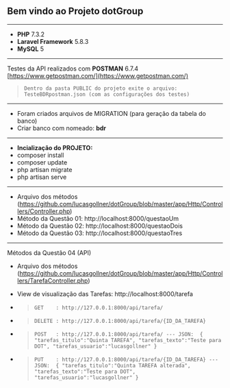 ## Bem vindo ao Projeto dotGroup

***
* **PHP** 7.3.2
* **Laravel Framework** 5.8.3
* **MySQL** 5
***

Testes da API
realizados com **POSTMAN** 6.7.4 [https://www.getpostman.com/](https://www.getpostman.com/)
> `Dentro da pasta PUBLIC do projeto exite o arquivo: TesteBDRpostman.json (com as configurações dos testes)`

***

* Foram criados arquivos de MIGRATION (para geração da tabela do banco)
* Criar banco com nomeado: **bdr**

***

* **Incialização do PROJETO:**
* composer install
* composer update
* php artisan migrate
* php artisan serve

***
* Arquivo dos métodos (https://github.com/lucasgollner/dotGroup/blob/master/app/Http/Controllers/Controller.php)
* Método da Questão 01: http://localhost:8000/questaoUm
* Método da Questão 02: http://localhost:8000/questaoDois
* Método da Questão 03: http://localhost:8000/questaoTres
***

Métodos da Questão 04 (API)

* Arquivo dos métodos (https://github.com/lucasgollner/dotGroup/blob/master/app/Http/Controllers/TarefaController.php)

* View de visualização das Tarefas: http://localhost:8000/tarefa

* > `GET    : http://127.0.0.1:8000/api/tarefa/`
* > `DELETE : http://127.0.0.1:8000/api/tarefa/{ID_DA_TAREFA}`
* > `POST   : http://127.0.0.1:8000/api/tarefa/ --- JSON: 
{
	"tarefas_titulo":"Quinta TAREFA",
	"tarefas_texto":"Teste para DOT",
	"tarefas_usuario":"lucasgollner"
}`
* > `PUT    : http://127.0.0.1:8000/api/tarefa/{ID_DA_TAREFA} --- JSON: 
{
	"tarefas_titulo":"Quinta TAREFA alterada",
	"tarefas_texto":"Teste para DOT",
	"tarefas_usuario":"lucasgollner"
}`

